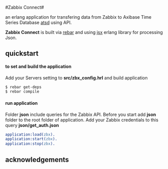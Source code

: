 #Zabbix Connect#


an erlang application for transfering data from Zabbix to Axibase Time Series Database [atsd][atsd] using API.

**Zabbix Connect** is built via [rebar][rebar] and using [jsx][jsx] erlang library for processing Json.


## quickstart ##

#### to set and build the application ####

Add your Servers setting to **src/zbx_config.hrl** and build application

```bash
$ rebar get-deps
$ rebar compile
```

#### run application ####

Folder **json** include queries for the Zabbix API. Before you start add **json** folder to the root folder of application.
Add your Zabbix credentials to this query **json/get_auth.json** 

```erlang
application:load(zbx).
application:start(zbx).
application:stop(zbx).
```


## acknowledgements ##
[jsx]: https://github.com/talentdeficit/jsx
[rebar]: https://github.com/rebar/rebar
[atsd]: https://github.com/axibase/atsd-docs
